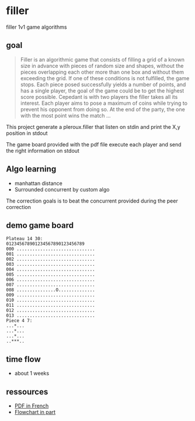 # filler

filler 1v1 game algorithms

## goal

> Filler is an algorithmic game that consists of filling a grid of a known size
in advance with pieces of random size and shapes, without the pieces overlapping each other
more than one box and without them exceeding the grid. If one of
these conditions is not fulfilled, the game stops.
Each piece posed successfully yields a number of points, and has a single
player, the goal of the game could be to get the highest score possible. Cepedant is
with two players the filler takes all its interest. Each player aims to pose
a maximum of coins while trying to prevent his opponent from doing so. At the end of
the party, the one with the most point wins the match ...

This project generate a pleroux.filler that listen on stdin and print the X,y position in stdout

The game board provided with the pdf file execute each player and send the right information on stdout

## Algo learning

- manhattan distance
- Surrounded concurrent by custom algo

The correction goals is to beat the concurrent provided during the peer correction 

## demo game board

```
Plateau 14 30:
012345678901234567890123456789
000 ..............................
001 ..............................
002 ..............................
003 ..............................
004 ..............................
005 ..............................
006 ..............................
007 ..............................
008 ...............O..............
009 ..............................
010 ..............................
011 ..............................
012 ..............................
013 ..............................
Piece 4 7:
...*...
...*...
...*...
..***..
```

## time flow

- about 1 weeks

## ressources

- [PDF in French](https://cdn.intra.42.fr/pdf/pdf/634/filler.fr.pdf)
- [Flowchart in part](https://drive.google.com/file/d/1qx1nmhlSYHkxPzVJuGS9yMbfxsHNfem5/view?usp=sharing)
